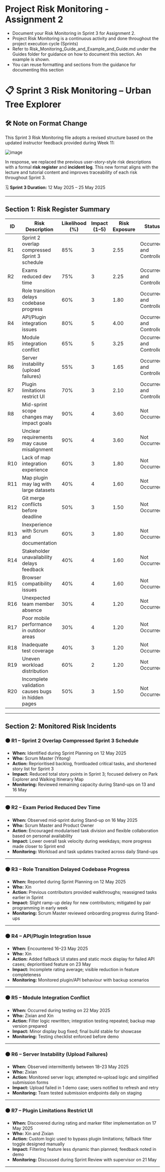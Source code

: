 # Project Risk Monitoring - Assignment 2

- Document your Risk Monitoring in Sprint 3 for Assignment 2.
- Project Risk Monitoring is a continuous activity and done throughout the project execution cycle (Sprints)  
- Refer to Risk_Monitoring_Guide_and_Example_and_Guide.md under the Guides folder for guidance on how to document this section. An example is shown.
- You can reuse formatting and sections from the guidance for documenting this section


# 📋 Sprint 3 Risk Monitoring – Urban Tree Explorer


## 🛠️ Note on Format Change

This Sprint 3 Risk Monitoring file adopts a revised structure based on the updated instructor feedback provided during Week 11:

![image](https://github.com/user-attachments/assets/4aa8708c-df7d-4345-813c-217a9ce7dfae)


In response, we replaced the previous user-story-style risk descriptions with a formal **risk register** and **incident log**. This new format aligns with the lecture and tutorial content and improves traceability of each risk throughout Sprint 3.

🗓️ **Sprint 3 Duration:** 12 May 2025 – 25 May 2025

---

## Section 1: Risk Register Summary

| ID  | Risk Description                                      | Likelihood (%) | Impact (1–5) | Risk Exposure | Status                  | Owner          |
|-----|-------------------------------------------------------|----------------|--------------|----------------|--------------------------|----------------|
| R1  | Sprint 2 overlap compressed Sprint 3 schedule         | 85%            | 3            | 2.55           | Occurred and Controlled | Scrum Master   |
| R2  | Exams reduced dev time                                | 75%            | 3            | 2.25           | Occurred and Controlled | Product Owner  |
| R3  | Role transition delays codebase progress              | 60%            | 3            | 1.80           | Occurred and Controlled | Scrum Master   |
| R4  | API/Plugin integration issues                         | 80%            | 5            | 4.00           | Occurred and Controlled | Dev Lead       |
| R5  | Module integration conflict                           | 65%            | 5            | 3.25           | Occurred and Controlled | Dev Team       |
| R6  | Server instability (upload failures)                  | 55%            | 3            | 1.65           | Occurred and Controlled | Backend Lead   |
| R7  | Plugin limitations restrict UI                        | 70%            | 3            | 2.10           | Occurred and Controlled | Frontend Dev   |
| R8  | Mid-sprint scope changes may impact goals             | 90%            | 4            | 3.60           | Not Occurred            | Product Owner  |
| R9  | Unclear requirements may cause misalignment           | 90%            | 4            | 3.60           | Not Occurred            | Product Owner  |
| R10 | Lack of map integration experience                    | 60%            | 3            | 1.80           | Not Occurred            | Dev Team       |
| R11 | Map plugin may lag with large datasets                | 40%            | 4            | 1.60           | Not Occurred            | Dev Team       |
| R12 | Git merge conflicts before deadline                   | 50%            | 3            | 1.50           | Not Occurred            | Dev Lead       |
| R13 | Inexperience with Scrum and documentation             | 60%            | 3            | 1.80           | Not Occurred            | Scrum Master   |
| R14 | Stakeholder unavailability delays feedback            | 40%            | 4            | 1.60           | Not Occurred            | Product Owner  |
| R15 | Browser compatibility issues                          | 40%            | 4            | 1.60           | Not Occurred            | Frontend Dev   |
| R16 | Unexpected team member absence                        | 30%            | 4            | 1.20           | Not Occurred            | Scrum Master   |
| R17 | Poor mobile performance in outdoor areas              | 30%            | 4            | 1.20           | Not Occurred            | Dev Team       |
| R18 | Inadequate test coverage                              | 40%            | 3            | 1.20           | Not Occurred            | Dev Team       |
| R19 | Uneven workload distribution                          | 60%            | 2            | 1.20           | Not Occurred            | Scrum Master   |
| R20 | Incomplete validation causes bugs in hidden pages     | 50%            | 3            | 1.50           |  Not Occurred           | QA Lead        |

---

## Section 2: Monitored Risk Incidents

### 🟠 R1 – Sprint 2 Overlap Compressed Sprint 3 Schedule
- **When:** Identified during Sprint Planning on 12 May 2025  
- **Who:** Scrum Master (Yitong)  
- **Action:** Reprioritised backlog, frontloaded critical tasks, and shortened story list for Sprint 3  
- **Impact:** Reduced total story points in Sprint 3; focused delivery on Park Explorer and Walking Itinerary Map  
- **Monitoring:** Reviewed remaining capacity during Stand-ups on 13 and 16 May  

---

### 🟠 R2 – Exam Period Reduced Dev Time
- **When:** Observed mid-sprint during Stand-up on 16 May 2025  
- **Who:** Scrum Master and Product Owner  
- **Action:** Encouraged modularised task division and flexible collaboration based on personal availability  
- **Impact:** Lower overall task velocity during weekdays; more progress made closer to Sprint end  
- **Monitoring:** Workload and task updates tracked across daily Stand-ups  

---

### 🟠 R3 – Role Transition Delayed Codebase Progress
- **When:** Reported during Sprint Planning on 12 May 2025  
- **Who:** Xin 
- **Action:** Previous contributors provided walkthroughs; reassigned tasks earlier in Sprint  
- **Impact:** Slight ramp-up delay for new contributors; mitigated by pair programming in early week  
- **Monitoring:** Scrum Master reviewed onboarding progress during Stand-ups  

---

### 🟠 R4 – API/Plugin Integration Issue
- **When:** Encountered 16–23 May 2025  
- **Who:** Xin  
- **Action:** Added fallback UI states and static mock display for failed API cases; deprioritised feature on 23 May  
- **Impact:** Incomplete rating average; visible reduction in feature completeness  
- **Monitoring:** Monitored plugin/API behaviour with backup scenarios  

---

### 🟠 R5 – Module Integration Conflict
- **When:** Occurred during testing on 22 May 2025  
- **Who:** Zixian and Xin  
- **Action:** Filter logic rewritten; integration testing repeated; backup map version prepared  
- **Impact:** Minor display bug fixed; final build stable for showcase  
- **Monitoring:** Testing checklist enforced before demo  

---

### 🟠 R6 – Server Instability (Upload Failures)
- **When:** Observed intermittently between 18–23 May 2025  
- **Who:** Zixian
- **Action:** Monitored server logs; attempted re-upload logic and simplified submission forms  
- **Impact:** Upload failed in 1 demo case; users notified to refresh and retry  
- **Monitoring:** Team tested submission endpoints daily on staging  

---

### 🟠 R7 – Plugin Limitations Restrict UI
- **When:** Discovered during rating and marker filter implementation on 17 May 2025  
- **Who:** Xin and Zixian  
- **Action:** Custom logic used to bypass plugin limitations; fallback filter toggle designed manually  
- **Impact:** Filtering feature less dynamic than planned; feedback noted in demo  
- **Monitoring:** Discussed during Sprint Review with supervisor on 21 May  

---

